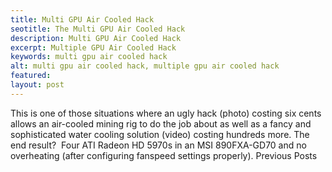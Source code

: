 ```yaml
---
title: Multi GPU Air Cooled Hack
seotitle: The Multi GPU Air Cooled Hack
description: Multi GPU Air Cooled Hack
excerpt: Multiple GPU Air Cooled Hack
keywords: multi gpu air cooled hack
alt: multi gpu air cooled hack, multiple gpu air cooled hack
featured: 
layout: post
---
```

This is one of those situations where an ugly hack (photo) costing six cents allows an air-cooled mining rig to do the job about as well as a fancy and sophisticated water cooling solution (video) costing hundreds more.
The end result?  Four ATI Radeon HD 5970s in an MSI 890FXA-GD70 and no overheating (after configuring fanspeed settings properly).
Previous Posts
